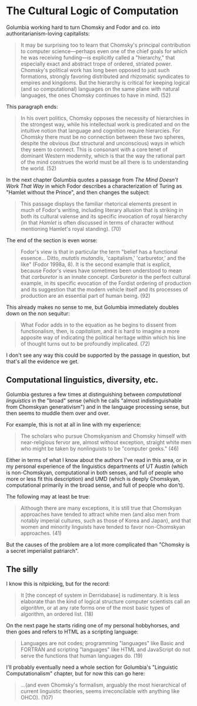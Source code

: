 The Cultural Logic of Computation
=================================

Golumbia working hard to turn Chomsky and Fodor and co. into
authoritarianism-loving capitalists:

> It may be surprising too to learn that Chomsky's principal contribution to
> computer science—perhaps even one of the chief goals for which he was
> receiving funding—is explicitly called a "hierarchy," that especially exact
> and abstract trope of ordered, striated power. Chomsky's political work has
> long been opposed to just such formations, strongly favoring distributed and
> rhizomatic syndicates to empires and kingdoms. But the hierarchy is critical
> for keeping logical (and so computational) languages on the same plane with
> natural languages, the ones Chomsky continues to have in mind. (52)

This paragraph ends:

> In his overt politics, Chomsky opposes the necessity of hierarchies in the
> strongest way, while his intellectual work is predicated and on the intuitive
> notion that language and cognition require hierarcies. For Chomsky there must
> be no connection between these two spheres, despite the obvious (but
> structural and unconscious) ways in which they seem to connect. This is
> consonant with a core tenet of dominant Western modernity, which is that the
> way the rational part of the mind construes the world must be all there is to
> understanding the world. (52)

In the next chapter Golumbia quotes a passage from _The Mind Doesn't Work That
Way_ in which Fodor describes a characterization of Turing as "Hamlet without
the Prince", and then changes the subject:

> This passage displays the familiar rhetorical elements present in much of
> Fodor's writing, including literary allusion that is striking in both its
> cultural valense and its specific invocation of royal hierarchy (in that
> _Hamlet_ is often discussed in terms of character without mentioning
> Hamlet's royal standing). (70)

The end of the section is even worse:

> Fodor's view is that in particular the term "belief has a functional
> essence... Ditto, _mutatis mutandis_, 'capitalism,' 'carburetor,' and the
> like" (Fodor 1998a, 8). It is the second example that is explicit, because
> Fodor's views have sometimes been understood to mean that _carburetor_ is an
> innate concept. _Carburetor_ is the perfect cultural example, in its
> specific evocation of the Fordist ordering of production and its suggestion
> that the modern vehicle itself and its processes of production are an
> essential part of human being. (92)

This already makes no sense to me, but Golumbia immediately doubles down on
the non sequitur:

> What Fodor adds in to the equation as he begins to dissent from
> functionalism, then, is _capitalism_, and it is hard to imagine a more
> apposite way of indicating the political heritage within which his line of
> thought turns out to be profoundly implicated. (72)

I don't see any way this could be supported by the passage in question, but
that's all the evidence we get.

Computational linguistics, diversity, etc.
------------------------------------------

Golumbia gestures a few times at distinguishing between _computational
linguistics_ in the "broad" sense (which he calls "almost indistinguishable
from Chomskyan generativism") and in the language processing sense, but then
seems to muddle them over and over.

For example, this is not at all in line with my experience:

> The scholars who pursue Chomskyanism and Chomsky himself with near-religious
> fervor are, almost without exception, straight white men who might be taken
> by nonlinguists to be "computer geeks." (46)

Either in terms of what I know about the authors I've read in this area, or in
my personal experience of the linguistics departments of UT Austin (which is
non-Chomskyan, computational in both senses, and full of people who more or
less fit this description) and UMD (which is deeply Chomskyan, computational
primarily in the broad sense, and full of people who don't).

The following may at least be true:

> Although there are many exceptions, it is still true that Chomskyan
> approaches have tended to attract white men (and also men from notably
> imperial cultures, such as those of Korea and Japan), and that women and
> minority linguists have tended to favor non-Chomskyan approaches. (41)

But the causes of the problem are a lot more complicated than "Chomsky is a
secret imperialist patriarch".

The silly
---------

I know this is nitpicking, but for the record:

> It [the concept of system in Derridabase] is rudimentary. It is less
> elaborate than the kind of logical structure computer scientists call an
> _algorithm_, or at any rate forms one of the most basic types of algorithm,
> an ordered list. (18)

On the next page he starts riding one of my personal hobbyhorses, and then
goes and refers to HTML as a scripting language:

> Languages are not codes; programming "languages" like Basic and FORTRAN and
> scripting "languages" like HTML and JavaScript do not serve the functions
> that human languages do. (19)

I'll probably eventually need a whole section for Golumbia's "Linguistic
Computationalism" chapter, but for now this can go here:

> ...(and even Chomsky's formalism, arguably the most hierarchical of current
> linguistic theories, seems irreconcilable with anything like OHCO). (107)

